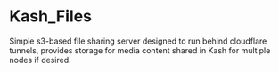 # Kash_Files
Simple s3-based file sharing server designed to run behind cloudflare tunnels, provides storage for media content shared in Kash for multiple nodes if desired.
